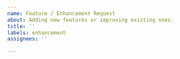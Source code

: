 ```yaml
---
name: Feature / Enhancement Request
about: Adding new features or improving existing ones.
title: ''
labels: enhancement
assignees: ''

---
```


<!--
Please search existing issues for potential duplicates before filing yours:
https://github.com/unknown-horizons/godot-port/issues
-->

